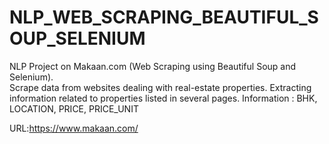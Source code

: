 # NLP_WEB_SCRAPING_BEAUTIFUL_SOUP_SELENIUM
NLP Project on Makaan.com (Web Scraping using Beautiful Soup and Selenium). <br>
Scrape data from websites dealing with real-estate properties. Extracting information
related to properties listed in several pages.
Information : BHK, LOCATION, PRICE, PRICE_UNIT <br>

URL:https://www.makaan.com/
